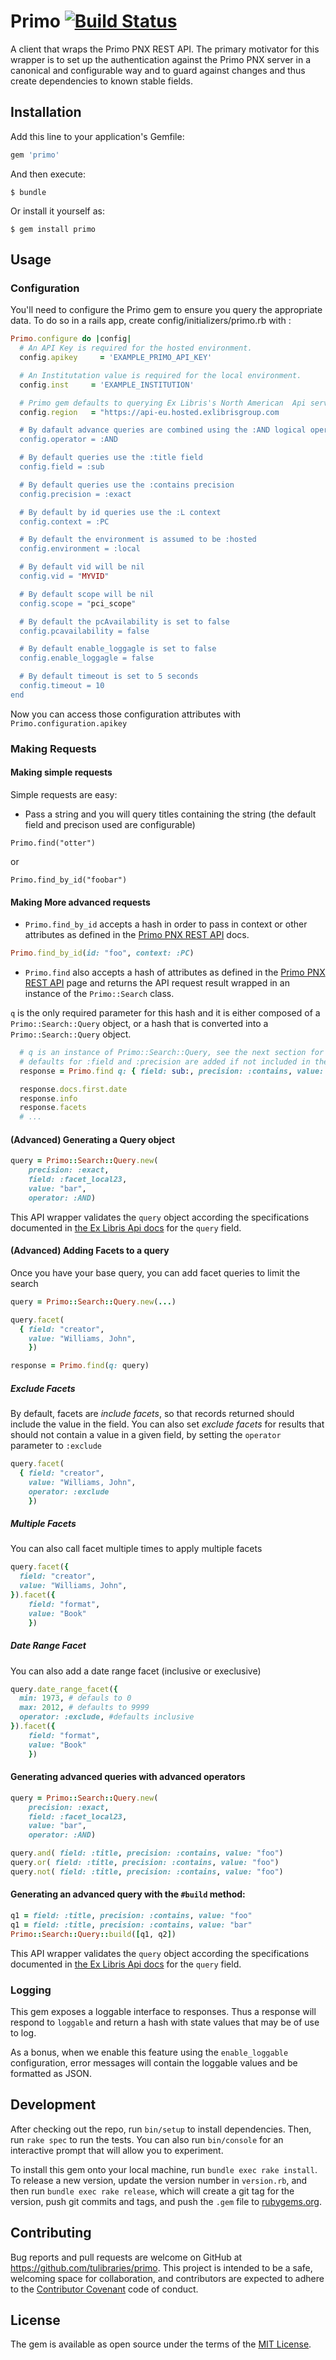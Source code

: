 # Primo [![Build Status](https://travis-ci.org/tulibraries/primo.svg?branch=main)](https://travis-ci.org/tulibraries/primo)

A client that wraps the Primo PNX REST API. The primary motivator for this
wrapper is to set up the authentication against the Primo PNX server in a
canonical and configurable way and to guard against changes and thus create
dependencies to known stable fields.

## Installation
Add this line to your application's Gemfile:

```ruby
gem 'primo'
```

And then execute:

    $ bundle

Or install it yourself as:

    $ gem install primo

## Usage

### Configuration
You'll need to configure the Primo gem to ensure you query the appropriate data. To do so in a rails app, create config/initializers/primo.rb with :

```ruby
Primo.configure do |config|
  # An API Key is required for the hosted environment.
  config.apikey     = 'EXAMPLE_PRIMO_API_KEY'

  # An Institutation value is required for the local environment.
  config.inst     = 'EXAMPLE_INSTITUTION'

  # Primo gem defaults to querying Ex Libris's North American  Api servers. You can override that here.
  config.region   = "https://api-eu.hosted.exlibrisgroup.com

  # By dafault advance queries are combined using the :AND logical operator.
  config.operator = :AND

  # By default queries use the :title field
  config.field = :sub

  # By default queries use the :contains precision
  config.precision = :exact

  # By default by id queries use the :L context
  config.context = :PC

  # By default the environment is assumed to be :hosted
  config.environment = :local

  # By default vid will be nil
  config.vid = "MYVID"

  # By default scope will be nil
  config.scope = "pci_scope"

  # By default the pcAvailability is set to false
  config.pcavailability = false

  # By default enable_loggagle is set to false
  config.enable_loggagle = false

  # By default timeout is set to 5 seconds
  config.timeout = 10
end
```
Now you can access those configuration attributes with `Primo.configuration.apikey`

### Making Requests

#### Making simple requests
Simple requests are easy:

* Pass a string and you will query titles containing the string (the default field and precison used are configurable)

```
Primo.find("otter")
```

or

```
Primo.find_by_id("foobar")
```

#### Making More advanced requests
* `Primo.find_by_id` accepts a hash in order to pass in context or other attributes as defined in the [Primo PNX REST API](https://developers.exlibrisgroup.com/primo/apis/webservices/rest/pnxs) docs.

```ruby
Primo.find_by_id(id: "foo", context: :PC)
```

* `Primo.find` also accepts a hash of attributes as defined in the [Primo PNX REST API](https://developers.exlibrisgroup.com/primo/apis/webservices/rest/pnxs) page and returns the API request result wrapped in an instance of the `Primo::Search` class.

`q` is the only required parameter for this hash and it is either composed of a `Primo::Search::Query` object, or a hash that is converted into a `Primo::Search::Query` object.

```ruby
  # q is an instance of Primo::Search::Query, see the next section for details.
  # defaults for :field and :precision are added if not included in the hash.
  response = Primo.find q: { field: sub:, precision: :contains, value: "goats" }

  response.docs.first.date
  response.info
  response.facets
  # ...
```

#### (Advanced) Generating a Query object
```ruby
query = Primo::Search::Query.new(
    precision: :exact,
    field: :facet_local23,
    value: "bar",
    operator: :AND)
```
This API wrapper validates the `query` object according the specifications documented in [the Ex Libris Api docs](https://developers.exlibrisgroup.com/primo/apis/webservices/xservices/search/briefsearch) for the `query` field.

#### (Advanced) Adding Facets to a query

Once you have your base query, you can add facet queries to limit the search

```ruby
query = Primo::Search::Query.new(...)

query.facet(
  { field: "creator",
    value: "Williams, John",
    })

response = Primo.find(q: query)    
```

##### Exclude Facets

By default, facets are *include facets*, so that records returned should include the value
in the field. You can also set *exclude facets* for results that should not contain a value
in a given field, by setting the `operator` parameter to `:exclude`

```ruby
query.facet(
  { field: "creator",
    value: "Williams, John",
    operator: :exclude
    })

```
##### Multiple Facets

You can also call facet multiple times to apply multiple facets
```ruby
query.facet({
  field: "creator",
  value: "Williams, John",
}).facet({
    field: "format",
    value: "Book"
    })
```

##### Date Range Facet

You can also add a date range facet (inclusive or execlusive)

```ruby
query.date_range_facet({
  min: 1973, # defauls to 0
  max: 2012, # defaults to 9999
  operator: :exclude, #defaults inclusive
}).facet({
    field: "format",
    value: "Book"
    })
```


#### Generating advanced queries with advanced operators
```ruby
query = Primo::Search::Query.new(
    precision: :exact,
    field: :facet_local23,
    value: "bar",
    operator: :AND)

query.and( field: :title, precision: :contains, value: "foo")
query.or( field: :title, precision: :contains, value: "foo")
query.not( field: :title, precision: :contains, value: "foo")
```

#### Generating an advanced query with the `#build` method:
```ruby
q1 = field: :title, precision: :contains, value: "foo"
q1 = field: :title, precision: :contains, value: "bar"
Primo::Search::Query::build([q1, q2])
```

This API wrapper validates the `query` object according the specifications documented in [the Ex Libris Api docs](https://developers.exlibrisgroup.com/primo/apis/webservices/xservices/search/briefsearch) for the `query` field.

### Logging
This gem exposes a loggable interface to responses.  Thus a response will respond to `loggable` and return a hash with state values that may be of use to log.

As a bonus, when we enable this feature using the `enable_loggable` configuration, error messages will contain the loggable values and be formatted as JSON.

## Development
After checking out the repo, run `bin/setup` to install dependencies. Then, run `rake spec` to run the tests. You can also run `bin/console` for an interactive prompt that will allow you to experiment.

To install this gem onto your local machine, run `bundle exec rake install`. To release a new version, update the version number in `version.rb`, and then run `bundle exec rake release`, which will create a git tag for the version, push git commits and tags, and push the `.gem` file to [rubygems.org](https://rubygems.org).

## Contributing
Bug reports and pull requests are welcome on GitHub at https://github.com/tulibraries/primo. This project is intended to be a safe, welcoming space for collaboration, and contributors are expected to adhere to the [Contributor Covenant](http://contributor-covenant.org) code of conduct.

## License
The gem is available as open source under the terms of the [MIT License](http://opensource.org/licenses/MIT).
